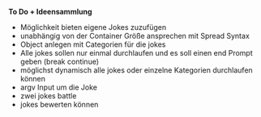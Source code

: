 **To Do + Ideensammlung**

- Möglichkeit bieten eigene Jokes zuzufügen 
- unabhängig von der Container Größe ansprechen mit Spread Syntax 
- Object anlegen mit Categorien für die jokes 
- Alle jokes sollen nur einmal durchlaufen und es soll einen end Prompt geben (break continue)
- möglichst dynamisch alle jokes oder einzelne Kategorien durchlaufen können
- argv Input um die Joke
- zwei jokes battle 
- jokes bewerten können 
